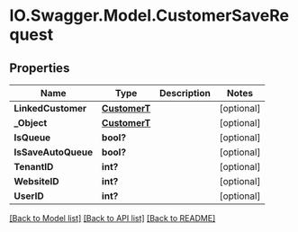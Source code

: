# IO.Swagger.Model.CustomerSaveRequest
## Properties

Name | Type | Description | Notes
------------ | ------------- | ------------- | -------------
**LinkedCustomer** | [**CustomerT**](CustomerT.md) |  | [optional] 
**_Object** | [**CustomerT**](CustomerT.md) |  | [optional] 
**IsQueue** | **bool?** |  | [optional] 
**IsSaveAutoQueue** | **bool?** |  | [optional] 
**TenantID** | **int?** |  | [optional] 
**WebsiteID** | **int?** |  | [optional] 
**UserID** | **int?** |  | [optional] 

[[Back to Model list]](../README.md#documentation-for-models) [[Back to API list]](../README.md#documentation-for-api-endpoints) [[Back to README]](../README.md)

